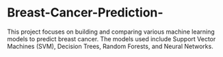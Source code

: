 # Breast-Cancer-Prediction-
This project focuses on building and comparing various machine learning models to predict breast cancer. The models used include Support Vector Machines (SVM), Decision Trees, Random Forests, and Neural Networks. 
